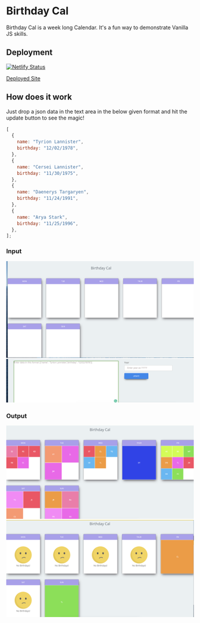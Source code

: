 # Birthday Cal

Birthday Cal is a week long Calendar. It's a fun way to demonstrate Vanilla JS skills.

## Deployment

[![Netlify Status](https://api.netlify.com/api/v1/badges/1c433269-69cc-4210-971c-6ed4d7a3a38a/deploy-status)](https://app.netlify.com/sites/birthday-cal/deploys)

[Deployed Site](https://birthday-cal.netlify.app)

## How does it work

Just drop a json data in the text area in the below given format and hit the update button to see the magic!

```js
[
  {
    name: "Tyrion Lannister",
    birthday: "12/02/1978",
  },
  {
    name: "Cersei Lannister",
    birthday: "11/30/1975",
  },
  {
    name: "Daenerys Targaryen",
    birthday: "11/24/1991",
  },
  {
    name: "Arya Stark",
    birthday: "11/25/1996",
  },
];
```

### Input

![Snap of the site](https://github.com/ysumit99/birthday-cal/blob/master/images/input.png)
![Snap of the site](https://github.com/ysumit99/birthday-cal/blob/master/images/input2.png)

### Output

![Snap of the site](https://github.com/ysumit99/birthday-cal/blob/master/images/output.png)
![Snap of the site](https://github.com/ysumit99/birthday-cal/blob/master/images/output2.png)

